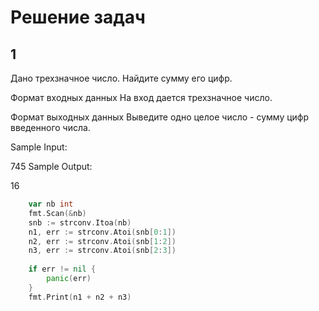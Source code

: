 # Решение задач

## 1
Дано трехзначное число. Найдите сумму его цифр. 

Формат входных данных
На вход дается трехзначное число.

Формат выходных данных
Выведите одно целое число - сумму цифр введенного числа.

Sample Input:

745
Sample Output:

16
```GO
    var nb int
    fmt.Scan(&nb)
    snb := strconv.Itoa(nb)
    n1, err := strconv.Atoi(snb[0:1])
    n2, err := strconv.Atoi(snb[1:2])
    n3, err := strconv.Atoi(snb[2:3])
    
    if err != nil {
        panic(err)
    }
    fmt.Print(n1 + n2 + n3)
```

## 

```GO
```